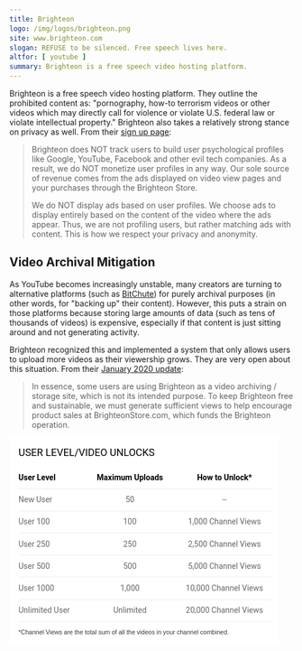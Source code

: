```yaml
---
title: Brighteon
logo: /img/logos/brighteon.png
site: www.brighteon.com
slogan: REFUSE to be silenced. Free speech lives here.
altfor: [ youtube ]
summary: Brighteon is a free speech video hosting platform.
---
```


Brighteon is a free speech video hosting platform. They outline the prohibited content as: "pornography, how-to terrorism videos or other videos which may directly call for violence or violate U.S. federal law or violate intellectual property."
Brighteon also takes a relatively strong stance on privacy as well.
From their [sign up page](https://www.brighteon.com/dashboard/request-invitation):
> Brighteon does NOT track users to build user psychological profiles like Google, YouTube, Facebook and other evil tech companies. As a result, we do NOT monetize user profiles in any way. Our sole source of revenue comes from the ads displayed on video view pages and your purchases through the Brighteon Store.
>
> We do NOT display ads based on user profiles. We choose ads to display entirely based on the content of the video where the ads appear. Thus, we are not profiling users, but rather matching ads with content. This is how we respect your privacy and anonymity.

## Video Archival Mitigation

As YouTube becomes increasingly unstable, many creators are turning to alternative platforms (such as [BitChute](/alttech/bitchute)) for purely archival purposes (in other words, for "backing up" their content).
However, this puts a strain on those platforms because storing large amounts of data (such as tens of thousands of videos) is expensive, especially if that content is just sitting around and not generating activity.

Brighteon recognized this and implemented a system that only allows users to upload more videos as their viewership grows.
They are very open about this situation.
From their [January 2020 update](https://support.brighteon.com/Brighteon-update-Jan-2020.html):
> In essence, some users are using Brighteon as a video archiving / storage site, which is not its intended purpose.
> To keep Brighteon free and sustainable, we must generate sufficient views to help encourage product sales at BrighteonStore.com, which funds the Brighteon operation.

[![](user-levels.png)](https://support.brighteon.com/Brighteon-update-Jan-2020.html)
